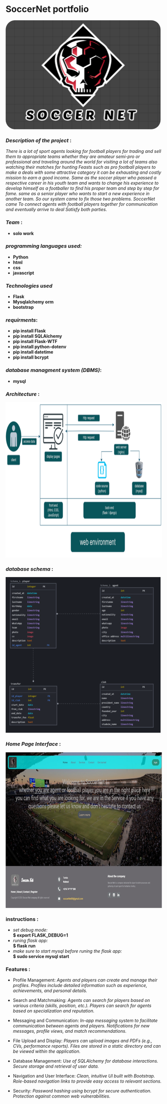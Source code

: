 # SoccerNet portfolio

<img src="./static/images/beast.png" alt="beast" width="500" height="350" style="border-radius:30px;">

### *Description of the project* : 
*There is a lot of sport agents looking for football players for trading and sell them to appropriate teams whether they are amateur semi-pro or professional and traveling around the world for visiting a lot of teams also watching their matches for hunting Feasts such as pro football players to make a deals with some attractive category it can be exhausting and costly mission to earn a good income. Same as the soccer player who passed a respective career in his youth team and wants to change his experience to develop himself as a footballer to find his proper team and step by step for fame. same as a senior player who wants to start a new experience in another team. So our system came to fix those two problems. SoccerNet came To connect agents with football players together for communication and eventually arrive to deal Satisfy both parties.*

### *Team* : 
- **solo work**

### *programming languages used:*
- **Python**
- **html**
- **css**
- **javascript**

### *Technologies used*
- **Flask**
- **Mysqlalchemy orm**
- **bootstrap**

### *requirments*:
- **pip install Flask**
- **pip install SQLAlchemy**
- **pip install Flask-WTF**
- **pip install python-dotenv**
- **pip install datetime**
- **pip install bcrypt**

### *database managment system (DBMS)*:
- **mysql**

### *Architecture* :
<img src="./static/images/architecture.png" alt="archi" width="700" height="500">

### *database schema* :
<img src="./static/images/newest_schema.png" alt="schema" width="500" height="500">

### *Home Page Interface* :
<img src="./static/images/web_app.jpeg" alt="schema" width="900" height="500">


### instructions :
- *set debug mode:* <br> 
**$ export FLASK_DEBUG=1**
- *runing flask app:* <br>
**$ flask run** 
- *make sure to start mysql before runing the flask app:* <br>
**$ sudo service mysql start**

### Features :
- Profile Management:
*Agents and players can create and manage their profiles.*
*Profiles include detailed information such as experience, achievements, and personal details.*

- Search and Matchmaking:
*Agents can search for players based on various criteria (skills, position, etc.).*
*Players can search for agents based on specialization and reputation.*

- Messaging and Communication:
*In-app messaging system to facilitate communication between agents and players.*
*Notifications for new messages, profile views, and match recommendations.*

- File Upload and Display:
*Players can upload images and PDFs (e.g., CVs, performance reports).*
*Files are stored in a static directory and can be viewed within the application.*

- Database Management:
*Use of SQLAlchemy for database interactions.*
*Secure storage and retrieval of user data.*

- Navigation and User Interface:
*Clean, intuitive UI built with Bootstrap.*
*Role-based navigation links to provide easy access to relevant sections.*

- Security:
*Password hashing using bcrypt for secure authentication.*
*Protection against common web vulnerabilities.*
